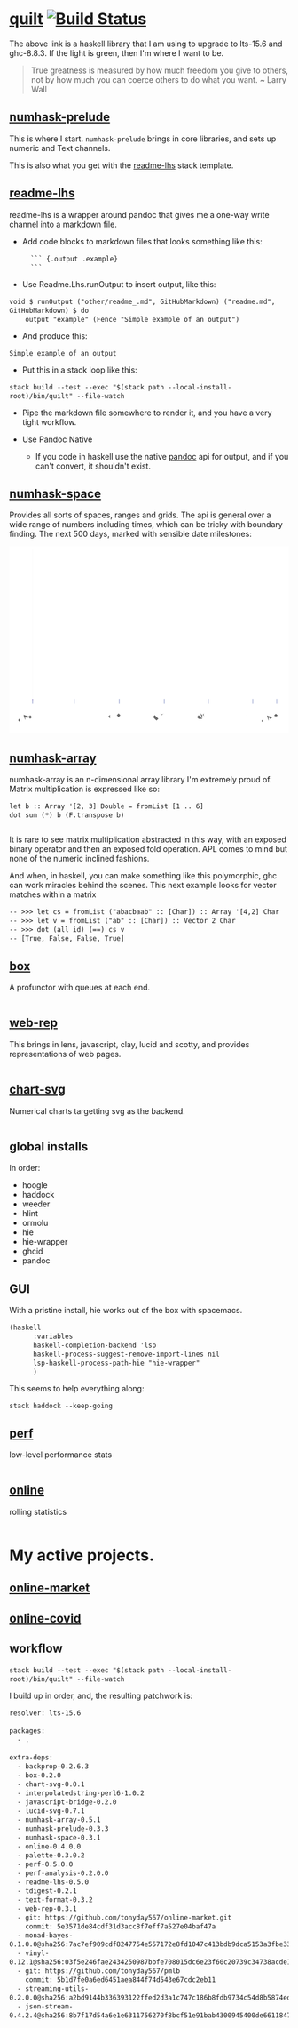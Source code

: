 [quilt](https://github.com/tonyday567/quilt) [![Build Status](https://travis-ci.org/tonyday567/quilt.svg)](https://travis-ci.org/tonyday567/quilt)
===

The above link is a haskell library that I am using to upgrade to lts-15.6 and ghc-8.8.3. If the light is green, then I'm where I want to be.

> True greatness is measured by how much freedom you give to others, not
> by how much you can coerce others to do what you want. \~ Larry Wall

[numhask-prelude](https://hackage.haskell.org/package/numhask-prelude)
----------------------------------------------------------------------

This is where I start. `numhask-prelude` brings in core libraries, and sets up numeric and Text channels.

This is also what you get with the [readme-lhs](https://github.com/tonyday567/readme-lhs/blob/master/other/readme-lhs.hsfiles) stack template.

[readme-lhs](https://github.com/tonyday567/readme-lhs)
------------------------------------------------------

readme-lhs is a wrapper around pandoc that gives me a one-way write
channel into a markdown file.

- Add code blocks to markdown files that looks something like this:
    
        ``` {.output .example}
        ```

- Use Readme.Lhs.runOutput to insert output, like this:

``` {.haskell}
void $ runOutput ("other/readme_.md", GitHubMarkdown) ("readme.md", GitHubMarkdown) $ do
    output "example" (Fence "Simple example of an output")
```

- And produce this:

``` {.output .example}
Simple example of an output
```

- Put this in a stack loop like this:

```
stack build --test --exec "$(stack path --local-install-root)/bin/quilt" --file-watch
```

- Pipe the markdown file somewhere to render it, and you have a very tight workflow.

- Use Pandoc Native

  - If you code in haskell use the native [pandoc](https://hackage.haskell.org/package/pandoc) api for output, and if you can't convert, it shouldn't exist.

[numhask-space](https://github.com/tonyday567/numhask-space)
------------------------------------------------------------

Provides all sorts of spaces, ranges and grids. The api is general over
a wide range of numbers including times, which can be tricky with
boundary finding. The next 500 days, marked with sensible date
milestones:

![](other/timespace.svg)

[numhask-array](https://github.com/tonyday567/numhask-array)
---

numhask-array is an n-dimensional array library I'm extremely proud of. Matrix multiplication is expressed like so:

```
let b :: Array '[2, 3] Double = fromList [1 .. 6]
dot sum (*) b (F.transpose b)
```

``` {.output .NumHask.Array}
```

It is rare to see matrix multiplication abstracted in this way, with an exposed binary operator and then an exposed fold operation. APL comes to mind but none of the numeric inclined fashions.

And when, in haskell, you can make something like this polymorphic, ghc can work miracles behind the scenes. This next example looks for vector matches within a matrix

```
-- >>> let cs = fromList ("abacbaab" :: [Char]) :: Array '[4,2] Char
-- >>> let v = fromList ("ab" :: [Char]) :: Vector 2 Char
-- >>> dot (all id) (==) cs v
-- [True, False, False, True]
```

[box](https://github.com/tonyday567/box)
---

A profunctor with queues at each end.

``` {.output .Box}
```

[web-rep](https://github.com/tonyday567/web-rep)
---

This brings in lens, javascript, clay, lucid and scotty, and provides representations of web pages.

``` {.output .web-rep}
```

[chart-svg](https://github.com/tonyday567/chart-svg)
---

Numerical charts targetting svg as the backend.

``` {.output .chart-svg}
```

global installs
---

In order:

- hoogle
- haddock
- weeder
- hlint
- ormolu
- hie
- hie-wrapper
- ghcid
- pandoc


GUI
---

With a pristine install, hie works out of the box with spacemacs.

```
(haskell
      :variables
      haskell-completion-backend 'lsp
      haskell-process-suggest-remove-import-lines nil
      lsp-haskell-process-path-hie "hie-wrapper"
      )
```

This seems to help everything along:

```
stack haddock --keep-going
```



[perf](https://github.com/tonyday567/perf)
---

low-level performance stats

``` {.output .perf}
```

[online](https://github.com/tonyday567/online)
---

rolling statistics

``` {.output .online}
```

My active projects.
===

[online-market](https://github.com/tonyday567/online-market)
---

[online-covid](https://github.com/tonyday567/online-covid)
---

workflow
---

    stack build --test --exec "$(stack path --local-install-root)/bin/quilt" --file-watch

I build up in order, and, the resulting patchwork is:

```
resolver: lts-15.6

packages:
  - .

extra-deps:
  - backprop-0.2.6.3
  - box-0.2.0
  - chart-svg-0.0.1
  - interpolatedstring-perl6-1.0.2
  - javascript-bridge-0.2.0
  - lucid-svg-0.7.1
  - numhask-array-0.5.1
  - numhask-prelude-0.3.3
  - numhask-space-0.3.1
  - online-0.4.0.0
  - palette-0.3.0.2
  - perf-0.5.0.0
  - perf-analysis-0.2.0.0
  - readme-lhs-0.5.0
  - tdigest-0.2.1
  - text-format-0.3.2
  - web-rep-0.3.1
  - git: https://github.com/tonyday567/online-market.git
    commit: 5e3571de84cdf31d3acc8f7eff7a527e04baf47a
  - monad-bayes-0.1.0.0@sha256:7ac7ef909cdf8247754e557172e8fd1047c413bdb9dca5153a3fbe33676112b8
  - vinyl-0.12.1@sha256:03f5e246fae2434250987bbfe708015dc6e23f60c20739c34738acde1383b96c
  - git: https://github.com/tonyday567/pmlb
    commit: 5b1d7fe0a6ed6451aea844f74d543e67cdc2eb11
  - streaming-utils-0.2.0.0@sha256:a2bd9144b336393122ffed2d3a1c747c186b8fdb9734c54d8b5874ed6166a85b
  - json-stream-0.4.2.4@sha256:8b7f17d54a6e1e6311756270f8bcf51e91bab4300945400de66118470dcf51b9

```

